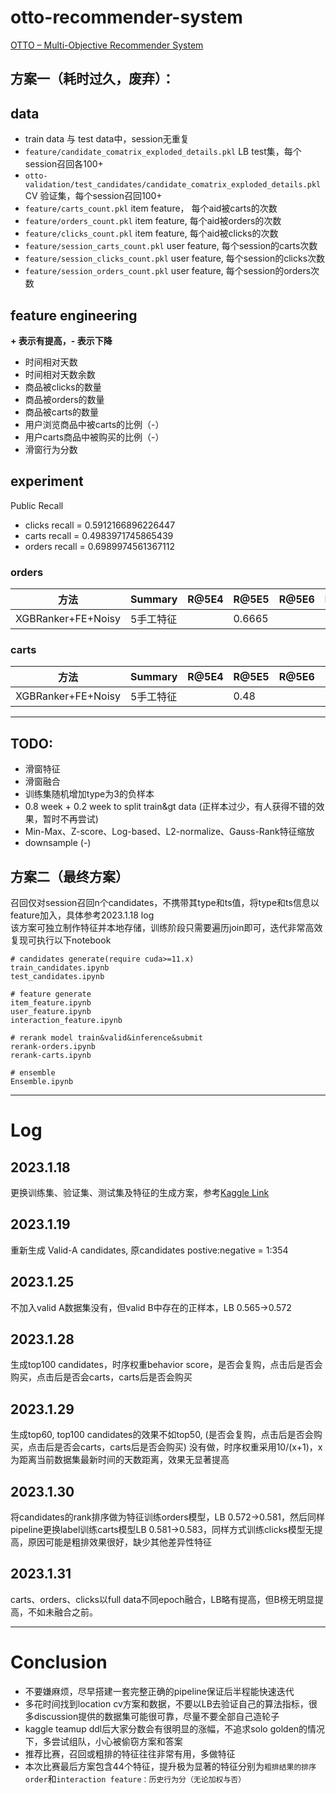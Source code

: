 # otto-recommender-system

[OTTO – Multi-Objective Recommender System](https://www.kaggle.com/competitions/otto-recommender-system)

方案一（耗时过久，废弃）：
----
## data
* train data 与 test data中，session无重复
* `feature/candidate_comatrix_exploded_details.pkl` LB test集，每个session召回各100+
* `otto-validation/test_candidates/candidate_comatrix_exploded_details.pkl` CV 验证集，每个session召回100+
* `feature/carts_count.pkl` item feature， 每个aid被carts的次数
* `feature/orders_count.pkl` item feature, 每个aid被orders的次数
* `feature/clicks_count.pkl` item feature, 每个aid被clicks的次数
* `feature/session_carts_count.pkl` user feature, 每个session的carts次数
* `feature/session_clicks_count.pkl` user feature, 每个session的clicks次数
* `feature/session_orders_count.pkl` user feature, 每个session的orders次数

## feature engineering 
**+ 表示有提高，- 表示下降**

* 时间相对天数
* 时间相对天数余数
* 商品被clicks的数量
* 商品被orders的数量
* 商品被carts的数量
* 用户浏览商品中被carts的比例（-）
* 用户carts商品中被购买的比例（-）
* 滑窗行为分数

## experiment

Public Recall
* clicks recall = 0.5912166896226447
* carts recall = 0.4983971745865439
* orders recall = 0.6989974561367112

### orders
| 方法 | Summary | R@5E4 | R@5E5 | R@5E6 | LB |
| ---  |  ---   |  ---  |  ---  |  ---  | --- |
| XGBRanker+FE+Noisy| 5手工特征 | | 0.6665 |  |


### carts
| 方法 | Summary | R@5E4 | R@5E5 | R@5E6 | LB |
| ---  |  ---   |  ---  |  ---  |  ---  | --- |
| XGBRanker+FE+Noisy| 5手工特征 | | 0.48 | | 0.57|


----
## TODO:
* 滑窗特征
* 滑窗融合
* 训练集随机增加type为3的负样本
* 0.8 week + 0.2 week to split train&gt data (正样本过少，有人获得不错的效果，暂时不再尝试)
* Min-Max、Z-score、Log-based、L2-normalize、Gauss-Rank特征缩放
* downsample (-)

方案二（最终方案）
----
召回仅对session召回n个candidates，不携带其type和ts值，将type和ts信息以feature加入，具体参考2023.1.18 log  
该方案可独立制作特征并本地存储，训练阶段只需要遍历join即可，迭代非常高效  
复现可执行以下notebook
```
# candidates generate(require cuda>=11.x)
train_candidates.ipynb
test_candidates.ipynb

# feature generate
item_feature.ipynb
user_feature.ipynb
interaction_feature.ipynb

# rerank model train&valid&inference&submit
rerank-orders.ipynb
rerank-carts.ipynb

# ensemble
Ensemble.ipynb
```
----
# Log
## 2023.1.18
更换训练集、验证集、测试集及特征的生成方案，参考[Kaggle Link](https://www.kaggle.com/competitions/otto-recommender-system/discussion/370210)


## 2023.1.19
重新生成 Valid-A candidates, 原candidates postive:negative = 1:354

## 2023.1.25
不加入valid A数据集没有，但valid B中存在的正样本，LB 0.565->0.572

## 2023.1.28
生成top100 candidates，时序权重behavior score，是否会复购，点击后是否会购买，点击后是否会carts，carts后是否会购买

## 2023.1.29
生成top60, top100 candidates的效果不如top50, (是否会复购，点击后是否会购买，点击后是否会carts，carts后是否会购买) 没有做，时序权重采用10/(x+1)，x为距离当前数据集最新时间的天数距离，效果无显著提高

## 2023.1.30
将candidates的rank排序做为特征训练orders模型，LB 0.572->0.581，然后同样pipeline更换label训练carts模型LB 0.581->0.583，同样方式训练clicks模型无提高，原因可能是粗排效果很好，缺少其他差异性特征

## 2023.1.31
carts、orders、clicks以full data不同epoch融合，LB略有提高，但B榜无明显提高，不如未融合之前。

----
# Conclusion
* 不要嫌麻烦，尽早搭建一套完整正确的pipeline保证后半程能快速迭代
* 多花时间找到location cv方案和数据，不要以LB去验证自己的算法指标，很多discussion提供的数据集可能很可靠，尽量不要全部自己造轮子
* kaggle teamup ddl后大家分数会有很明显的涨幅，不追求solo golden的情况下，多尝试组队，小心被偷窃方案和答案
* 推荐比赛，召回或粗排的特征往往非常有用，多做特征
* 本次比赛最后方案包含44个特征，提升极为显著的特征分别为`粗排结果的排序order`和`interaction feature：历史行为分（无论加权与否）`